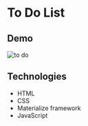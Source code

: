 # To Do List
## Demo

![to do](https://user-images.githubusercontent.com/79143656/116166821-77b6a400-a707-11eb-8feb-45cd5759d4de.gif)

## Technologies
- HTML
- CSS
- Materialize framework
- JavaScript

